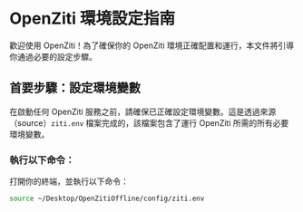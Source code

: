 # OpenZiti 環境設定指南

歡迎使用 OpenZiti！為了確保你的 OpenZiti 環境正確配置和運行，本文件將引導你通過必要的設定步驟。

## 首要步驟：設定環境變數

在啟動任何 OpenZiti 服務之前，請確保已正確設定環境變數。這是透過來源（source）`ziti.env` 檔案完成的，該檔案包含了運行 OpenZiti 所需的所有必要環境變數。

### 執行以下命令：

打開你的終端，並執行以下命令：

```bash
source ~/Desktop/OpenZitiOffline/config/ziti.env
```